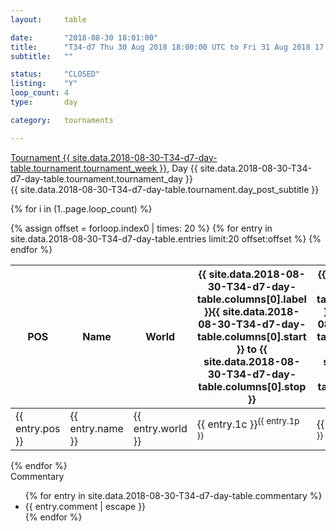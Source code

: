```yaml
---
layout: 	table

date: 		"2018-08-30 18:01:00"
title: 		"T34-d7 Thu 30 Aug 2018 18:00:00 UTC to Fri 31 Aug 2018 17:59:59 UTC"
subtitle: 	""

status:     "CLOSED"
listing:    "Y"
loop_count: 4
type:       day

category: 	tournaments

---
```

<div class="table_header">
    <span class="table_title">
        <a href="{{ site.data.2018-08-30-T34-d7-day-table.tournament.week_results_table_url }}">
        Tournament {{ site.data.2018-08-30-T34-d7-day-table.tournament.tournament_week }}</a>, Day {{ site.data.2018-08-30-T34-d7-day-table.tournament.tournament_day }}
    </span><br>
    <span class="table_subtitle">
        {{ site.data.2018-08-30-T34-d7-day-table.tournament.day_post_subtitle }}
    </span>  
</div>

{% for i in (1..page.loop_count) %}
<br>
<table class="day_table">
  <colgroup>
    <col style="width:18px">
    <col style="width:55px">
    <col style="width:55px">
    <col style="width:12px">
    <col style="width:12px">
    <col style="width:12px">
    <col style="width:12px">
    <col style="width:12px">
    <col style="width:12px">
    <col style="width:12px">
    <col style="width:12px">
    <col style="width:12px">
    <col style="width:12px">
    <col style="width:12px">
    <col style="width:12px">
    <col style="width:12px">
    <col style="width:12px">
    <col style="width:12px">
    <col style="width:12px">
    <col style="width:12px">
    <col style="width:12px">
    <col style="width:12px">
    <col style="width:12px">
    <col style="width:12px">
    <col style="width:12px">
    <col style="width:12px">
    <col style="width:12px">
    <col style="width:18px">
  </colgroup>  
  <thead>
    <tr>
        <th>POS</th>
        <th class="AlignLeft">Name</th>
        <th class="AlignLeft">World</th>
        <th><a class="hideDisplay">{{ site.data.2018-08-30-T34-d7-day-table.columns[0].label }}<span class="showDisplayOnHover">{{ site.data.2018-08-30-T34-d7-day-table.columns[0].start }} to {{ site.data.2018-08-30-T34-d7-day-table.columns[0].stop }}</span></a></th>
        <th><a class="hideDisplay">{{ site.data.2018-08-30-T34-d7-day-table.columns[1].label }}<span class="showDisplayOnHover">{{ site.data.2018-08-30-T34-d7-day-table.columns[1].start }} to {{ site.data.2018-08-30-T34-d7-day-table.columns[1].stop }}</span></a></th>
        <th><a class="hideDisplay">{{ site.data.2018-08-30-T34-d7-day-table.columns[2].label }}<span class="showDisplayOnHover">{{ site.data.2018-08-30-T34-d7-day-table.columns[2].start }} to {{ site.data.2018-08-30-T34-d7-day-table.columns[2].stop }}</span></a></th>
        <th><a class="hideDisplay">{{ site.data.2018-08-30-T34-d7-day-table.columns[3].label }}<span class="showDisplayOnHover">{{ site.data.2018-08-30-T34-d7-day-table.columns[3].start }} to {{ site.data.2018-08-30-T34-d7-day-table.columns[3].stop }}</span></a></th>
        <th><a class="hideDisplay">{{ site.data.2018-08-30-T34-d7-day-table.columns[4].label }}<span class="showDisplayOnHover">{{ site.data.2018-08-30-T34-d7-day-table.columns[4].start }} to {{ site.data.2018-08-30-T34-d7-day-table.columns[4].stop }}</span></a></th>
        <th><a class="hideDisplay">{{ site.data.2018-08-30-T34-d7-day-table.columns[5].label }}<span class="showDisplayOnHover">{{ site.data.2018-08-30-T34-d7-day-table.columns[5].start }} to {{ site.data.2018-08-30-T34-d7-day-table.columns[5].stop }}</span></a></th>
        <th><a class="hideDisplay">{{ site.data.2018-08-30-T34-d7-day-table.columns[6].label }}<span class="showDisplayOnHover">{{ site.data.2018-08-30-T34-d7-day-table.columns[6].start }} to {{ site.data.2018-08-30-T34-d7-day-table.columns[6].stop }}</span></a></th>
        <th><a class="hideDisplay">{{ site.data.2018-08-30-T34-d7-day-table.columns[7].label }}<span class="showDisplayOnHover">{{ site.data.2018-08-30-T34-d7-day-table.columns[7].start }} to {{ site.data.2018-08-30-T34-d7-day-table.columns[7].stop }}</span></a></th>
        <th><a class="hideDisplay">{{ site.data.2018-08-30-T34-d7-day-table.columns[8].label }}<span class="showDisplayOnHover">{{ site.data.2018-08-30-T34-d7-day-table.columns[8].start }} to {{ site.data.2018-08-30-T34-d7-day-table.columns[8].stop }}</span></a></th>
        <th><a class="hideDisplay">{{ site.data.2018-08-30-T34-d7-day-table.columns[9].label }}<span class="showDisplayOnHover">{{ site.data.2018-08-30-T34-d7-day-table.columns[9].start }} to {{ site.data.2018-08-30-T34-d7-day-table.columns[9].stop }}</span></a></th>
        <th><a class="hideDisplay">{{ site.data.2018-08-30-T34-d7-day-table.columns[10].label }}<span class="showDisplayOnHover">{{ site.data.2018-08-30-T34-d7-day-table.columns[10].start }} to {{ site.data.2018-08-30-T34-d7-day-table.columns[10].stop }}</span></a></th>
        <th><a class="hideDisplay">{{ site.data.2018-08-30-T34-d7-day-table.columns[11].label }}<span class="showDisplayOnHover">{{ site.data.2018-08-30-T34-d7-day-table.columns[11].start }} to {{ site.data.2018-08-30-T34-d7-day-table.columns[11].stop }}</span></a></th>
        <th><a class="hideDisplay">{{ site.data.2018-08-30-T34-d7-day-table.columns[12].label }}<span class="showDisplayOnHover">{{ site.data.2018-08-30-T34-d7-day-table.columns[12].start }} to {{ site.data.2018-08-30-T34-d7-day-table.columns[12].stop }}</span></a></th>
        <th><a class="hideDisplay">{{ site.data.2018-08-30-T34-d7-day-table.columns[13].label }}<span class="showDisplayOnHover">{{ site.data.2018-08-30-T34-d7-day-table.columns[13].start }} to {{ site.data.2018-08-30-T34-d7-day-table.columns[13].stop }}</span></a></th>
        <th><a class="hideDisplay">{{ site.data.2018-08-30-T34-d7-day-table.columns[14].label }}<span class="showDisplayOnHover">{{ site.data.2018-08-30-T34-d7-day-table.columns[14].start }} to {{ site.data.2018-08-30-T34-d7-day-table.columns[14].stop }}</span></a></th>
        <th><a class="hideDisplay">{{ site.data.2018-08-30-T34-d7-day-table.columns[15].label }}<span class="showDisplayOnHover">{{ site.data.2018-08-30-T34-d7-day-table.columns[15].start }} to {{ site.data.2018-08-30-T34-d7-day-table.columns[15].stop }}</span></a></th>
        <th><a class="hideDisplay">{{ site.data.2018-08-30-T34-d7-day-table.columns[16].label }}<span class="showDisplayOnHover">{{ site.data.2018-08-30-T34-d7-day-table.columns[16].start }} to {{ site.data.2018-08-30-T34-d7-day-table.columns[16].stop }}</span></a></th>
        <th><a class="hideDisplay">{{ site.data.2018-08-30-T34-d7-day-table.columns[17].label }}<span class="showDisplayOnHover">{{ site.data.2018-08-30-T34-d7-day-table.columns[17].start }} to {{ site.data.2018-08-30-T34-d7-day-table.columns[17].stop }}</span></a></th>
        <th><a class="hideDisplay">{{ site.data.2018-08-30-T34-d7-day-table.columns[18].label }}<span class="showDisplayOnHover">{{ site.data.2018-08-30-T34-d7-day-table.columns[18].start }} to {{ site.data.2018-08-30-T34-d7-day-table.columns[18].stop }}</span></a></th>
        <th><a class="hideDisplay">{{ site.data.2018-08-30-T34-d7-day-table.columns[19].label }}<span class="showDisplayOnHover">{{ site.data.2018-08-30-T34-d7-day-table.columns[19].start }} to {{ site.data.2018-08-30-T34-d7-day-table.columns[19].stop }}</span></a></th>
        <th><a class="hideDisplay">{{ site.data.2018-08-30-T34-d7-day-table.columns[20].label }}<span class="showDisplayOnHover">{{ site.data.2018-08-30-T34-d7-day-table.columns[20].start }} to {{ site.data.2018-08-30-T34-d7-day-table.columns[20].stop }}</span></a></th>
        <th><a class="hideDisplay">{{ site.data.2018-08-30-T34-d7-day-table.columns[21].label }}<span class="showDisplayOnHover">{{ site.data.2018-08-30-T34-d7-day-table.columns[21].start }} to {{ site.data.2018-08-30-T34-d7-day-table.columns[21].stop }}</span></a></th>
        <th><a class="hideDisplay">{{ site.data.2018-08-30-T34-d7-day-table.columns[22].label }}<span class="showDisplayOnHover">{{ site.data.2018-08-30-T34-d7-day-table.columns[22].start }} to {{ site.data.2018-08-30-T34-d7-day-table.columns[22].stop }}</span></a></th>
        <th><a class="hideDisplay">{{ site.data.2018-08-30-T34-d7-day-table.columns[23].label }}<span class="showDisplayOnHover">{{ site.data.2018-08-30-T34-d7-day-table.columns[23].start }} to {{ site.data.2018-08-30-T34-d7-day-table.columns[23].stop }}</span></a></th>
        <th>Total</th>
    </tr>
  </thead>
  {% assign offset = forloop.index0 | times: 20 %}
<tbody>
{% for entry in site.data.2018-08-30-T34-d7-day-table.entries limit:20 offset:offset %}
  <tr>
    <td class="pl{{ entry.pos }}">{{ entry.pos }}</td>
    <td class="AlignLeft">{{ entry.name }}</td>
    <td class="AlignLeft">{{ entry.world }}</td>
    <td class="pl{{ entry.1p }}">{{ entry.1c }}<sup>{{ entry.1p }}</sup></td>
    <td class="pl{{ entry.2p }}">{{ entry.2c }}<sup>{{ entry.2p }}</sup></td>
    <td class="pl{{ entry.3p }}">{{ entry.3c }}<sup>{{ entry.3p }}</sup></td>
    <td class="pl{{ entry.4p }}">{{ entry.4c }}<sup>{{ entry.4p }}</sup></td>
    <td class="pl{{ entry.5p }}">{{ entry.5c }}<sup>{{ entry.5p }}</sup></td>
    <td class="pl{{ entry.6p }}">{{ entry.6c }}<sup>{{ entry.6p }}</sup></td>
    <td class="pl{{ entry.7p }}">{{ entry.7c }}<sup>{{ entry.7p }}</sup></td>
    <td class="pl{{ entry.8p }}">{{ entry.8c }}<sup>{{ entry.8p }}</sup></td>
    <td class="pl{{ entry.9p }}">{{ entry.9c }}<sup>{{ entry.9p }}</sup></td>
    <td class="pl{{ entry.10p }}">{{ entry.10c }}<sup>{{ entry.10p }}</sup></td>
    <td class="pl{{ entry.11p }}">{{ entry.11c }}<sup>{{ entry.11p }}</sup></td>
    <td class="pl{{ entry.12p }}">{{ entry.12c }}<sup>{{ entry.12p }}</sup></td>
    <td class="pl{{ entry.13p }}">{{ entry.13c }}<sup>{{ entry.13p }}</sup></td>
    <td class="pl{{ entry.14p }}">{{ entry.14c }}<sup>{{ entry.14p }}</sup></td>
    <td class="pl{{ entry.15p }}">{{ entry.15c }}<sup>{{ entry.15p }}</sup></td>
    <td class="pl{{ entry.16p }}">{{ entry.16c }}<sup>{{ entry.16p }}</sup></td>
    <td class="pl{{ entry.17p }}">{{ entry.17c }}<sup>{{ entry.17p }}</sup></td>
    <td class="pl{{ entry.18p }}">{{ entry.18c }}<sup>{{ entry.18p }}</sup></td>
    <td class="pl{{ entry.19p }}">{{ entry.19c }}<sup>{{ entry.19p }}</sup></td>
    <td class="pl{{ entry.20p }}">{{ entry.20c }}<sup>{{ entry.20p }}</sup></td>
    <td class="pl{{ entry.21p }}">{{ entry.21c }}<sup>{{ entry.21p }}</sup></td>
    <td class="pl{{ entry.22p }}">{{ entry.22c }}<sup>{{ entry.22p }}</sup></td>
    <td class="pl{{ entry.23p }}">{{ entry.23c }}<sup>{{ entry.23p }}</sup></td>
    <td class="pl{{ entry.24p }}">{{ entry.24c }}<sup>{{ entry.24p }}</sup></td>
    <td>{{ entry.total }}</td>
  </tr>
{% endfor %}  
</tbody>
</table>
<div class="leaderboard"></div>
{% endfor %}

<div class="commentary">
  <span class="commentary_title">Commentary</span>
  <ul>
    {% for entry in site.data.2018-08-30-T34-d7-day-table.commentary %}
    <li class="commentary_list">{{ entry.comment | escape }}</li>
    {% endfor %}
  </ul>
</div>



